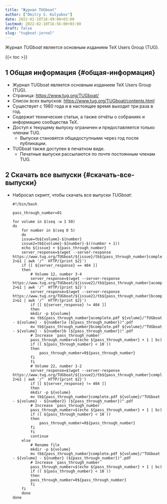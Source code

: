 ```yaml
---
title: "Журнал TUGboat"
author: ["Dmitry S. Kulyabov"]
date: 2022-02-10T16:49:00+03:00
lastmod: 2022-02-10T16:56:00+03:00
draft: false
slug: "tugboat-jornal"
---
```


Журнал _TUGboat_ является основным изданием TeX Users Group (TUG).

<!--more-->

{{< toc >}}


## <span class="section-num">1</span> Общая информация {#общая-информация}

-   Журнал TUGboat является основным изданием TeX Users Group (TUG).
-   Страница: <https://www.tug.org/TUGboat/>
-   Список всех выпусков: <https://www.tug.org/TUGboat/contents.html>
-   Существует с 1980 года и в настоящее время выходит три раза в год.
-   Содержит технические статьи, а также отчёты о собраниях и информацию сообщества TeX.
-   Доступ к текущему выпуску ограничен и предоставляется только членам TUG.
    -   Выпуски становятся общедоступными через год после публикации.
-   TUGboat также доступен в печатном виде.
    -   Печатные выпуски рассылаются по почте постоянным членам TUG.


## <span class="section-num">2</span> Скачать все выпуски {#скачать-все-выпуски}

-   Набросал скрипт, чтобы скачать все выпуски _TUGboat_:

    ```shell
    #!/bin/bash

    pass_through_number=01

    for volume in $(seq -w 1 50)
    do
        for number in $(seq 0 5)
        do
    	issue=tb${volume}-${number}
    	issue2=tb${volume}-${number}-$((number + 1))
    	echo ${issue} + ${pass_through_number}
    	server_response=$(wget --server-response https://www.tug.org/TUGboat/${issue}/tb${pass_through_number}complete.pdf 2>&1 | awk '/^  HTTP/{print $2}')
    	if [[ ${server_response} == 404 ]]
    	then
    	    # Volume 12, number 3-4
    	    server_response=$(wget --server-response https://www.tug.org/TUGboat/${issue2}/tb${pass_through_number}acomplete.pdf 2>&1 | awk '/^  HTTP/{print $2}')
    	    server_response=$(wget --server-response https://www.tug.org/TUGboat/${issue2}/tb${pass_through_number}bcomplete.pdf 2>&1 | awk '/^  HTTP/{print $2}')
    	    if [[ ${server_response} != 404 ]]
    	    then
    		mkdir -p ${volume}
    		mv tb${pass_through_number}acomplete.pdf ${volume}/"TUGboat - ${volume} - ${number}a (${pass_through_number})".pdf
    		mv tb${pass_through_number}bcomplete.pdf ${volume}/"TUGboat - ${volume} - ${number}b (${pass_through_number})".pdf
    		# Increase `pass_through_number`
    		pass_through_number=$(echo ${pass_through_number} + 1 | bc)
    		if (( ${pass_through_number} < 10 ))
    		then
    		    pass_through_number=0${pass_through_number}
    		fi
    	    fi
    	    # Volume 22, number 1-2
    	    server_response=$(wget --server-response https://www.tug.org/TUGboat/${issue2}/tb${pass_through_number}complete.pdf 2>&1 | awk '/^  HTTP/{print $2}')
    	    if [[ ${server_response} != 404 ]]
    	    then
    		mkdir -p ${volume}
    		mv tb${pass_through_number}complete.pdf ${volume}/"TUGboat - ${volume} - ${number2} (${pass_through_number})".pdf
    		# Increase `pass_through_number`
    		pass_through_number=$(echo ${pass_through_number} + 1 | bc)
    		if (( ${pass_through_number} < 10 ))
    		then
    		    pass_through_number=0${pass_through_number}
    		fi
    	    fi
    	    continue
    	else
    	    # Rename file
    	    mkdir -p ${volume}
    	    mv tb${pass_through_number}complete.pdf ${volume}/"TUGboat - ${volume} - ${number} (${pass_through_number})".pdf
    	    # Increase `pass_through_number`
    	    pass_through_number=$(echo ${pass_through_number} + 1 | bc)
    	    if (( ${pass_through_number} < 10 ))
    	    then
    		pass_through_number=0${pass_through_number}
    	    fi
    	fi
        done
    done
    ```
